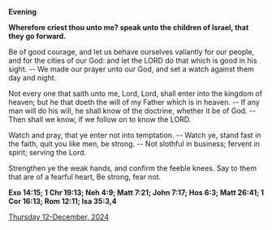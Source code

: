 **Evening**

**Wherefore criest thou unto me? speak unto the children of Israel, that they go forward.**
 
Be of good courage, and let us behave ourselves valiantly for our people, and for the cities of our God: and let the LORD do that which is good in his sight. -- We made our prayer unto our God, and set a watch against them day and night.
 
Not every one that saith unto me, Lord, Lord, shall enter into the kingdom of heaven; but he that doeth the will of my Father which is in heaven. -- If any man will do his will, he shall know of the doctrine, whether it be of God. -- Then shall we know, if we follow on to know the LORD.
 
Watch and pray, that ye enter not into temptation. -- Watch ye, stand fast in the faith, quit you like men, be strong. -- Not slothful in business; fervent in spirit; serving the Lord.
 
Strengthen ye the weak hands, and confirm the feeble knees. Say to them that are of a fearful heart, Be strong, fear not.  

**Exo 14:15; 1 Chr 19:13; Neh 4:9; Matt 7:21; John 7:17; Hos 6:3; Matt 26:41; 1 Cor 16:13; Rom 12:11; Isa 35:3,4**

[Thursday 12-December, 2024](https://t.me/daily_light)
